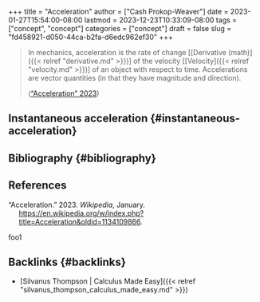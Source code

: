 +++
title = "Acceleration"
author = ["Cash Prokop-Weaver"]
date = 2023-01-27T15:54:00-08:00
lastmod = 2023-12-23T10:33:09-08:00
tags = ["concept", "concept"]
categories = ["concept"]
draft = false
slug = "fd458921-d050-44ca-b2fa-d6edc962ef30"
+++

> In mechanics, acceleration is the rate of change [[Derivative (math)]({{< relref "derivative.md" >}})] of the velocity [[Velocity]({{< relref "velocity.md" >}})] of an object with respect to time. Accelerations are vector quantities (in that they have magnitude and direction).
>
> (<a href="#citeproc_bib_item_1">“Acceleration” 2023</a>)


## Instantaneous acceleration {#instantaneous-acceleration}


## Bibliography {#bibliography}

## References

<style>.csl-entry{text-indent: -1.5em; margin-left: 1.5em;}</style><div class="csl-bib-body">
  <div class="csl-entry"><a id="citeproc_bib_item_1"></a>“Acceleration.” 2023. <i>Wikipedia</i>, January. <a href="https://en.wikipedia.org/w/index.php?title=Acceleration&oldid=1134109866">https://en.wikipedia.org/w/index.php?title=Acceleration&#38;oldid=1134109866</a>.</div>
</div>

foo1


## Backlinks {#backlinks}

-   [Silvanus Thompson | Calculus Made Easy]({{< relref "silvanus_thompson_calculus_made_easy.md" >}})
